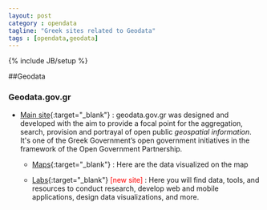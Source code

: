 ```yaml
---
layout: post
category : opendata
tagline: "Greek sites related to Geodata"
tags : [opendata,geodata]
---
```

{% include JB/setup %}

##Geodata

### Geodata.gov.gr

+ [Main site](http://geodata.gov.gr){:target="_blank"}
	: geodata.gov.gr was designed and developed with the aim to provide a focal point for the aggregation, search, provision and portrayal of open public *geospatial information*. It's one of the Greek Government’s open government initiatives in the framework of the Open Government Partnership.

    - [Maps](http://geodata.gov.gr/maps/){:target="_blank"}
    : Here are the data visualized on the map

    - [Labs](http://labs.geodata.gov.gr/){:target="_blank"}  <span style="color:red">[new site]</span>
    : Here you will find data, tools, and resources to conduct research, develop web and mobile applications, design data visualizations, and more. 

